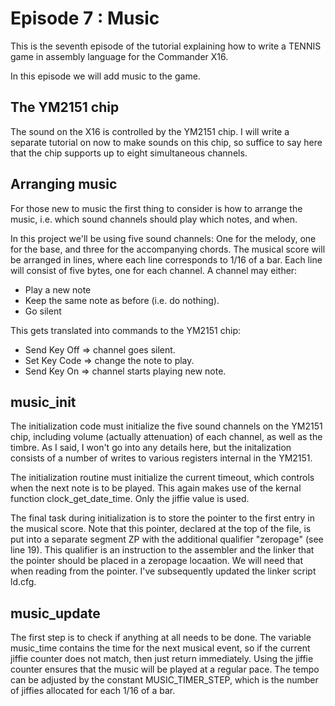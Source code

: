 # Episode 7 : Music

This is the seventh episode of the tutorial explaining how to write a TENNIS
game in assembly language for the Commander X16.

In this episode we will add music to the game.

## The YM2151 chip
The sound on the X16 is controlled by the YM2151 chip. I will write a separate
tutorial on now to make sounds on this chip, so suffice to say here that the
chip supports up to eight simultaneous channels.

## Arranging music
For those new to music the first thing to consider is how to arrange the music,
i.e.  which sound channels should play which notes, and when.

In this project we'll be using five sound channels: One for the melody, one for the base, and
three for the accompanying chords. The musical score will be arranged in lines,
where each line corresponds to 1/16 of a bar. Each line will consist
of five bytes, one for each channel. A channel may either:
* Play a new note
* Keep the same note as before (i.e. do nothing).
* Go silent

This gets translated into commands to the YM2151 chip:
* Send Key Off => channel goes silent.
* Set Key Code => change the note to play.
* Send Key On  => channel starts playing new note.

## music\_init
The initialization code must initialize the five sound channels on the YM2151 chip,
including volume (actually attenuation) of each channel, as well as the timbre.
As I said, I won't go into any details here, but the initalization consists
of a number of writes to various registers internal in the YM2151.

The initialization routine must initialize the current timeout, which controls
when the next note is to be played. This again makes use of the kernal function
clock\_get\_date\_time. Only the jiffie value is used.

The final task during initialization is to store the pointer to the first entry
in the musical score. Note that this pointer, declared at the top of the file,
is put into a separate segment ZP with the additional qualifier "zeropage" (see
line 19). This qualifier is an instruction to the assembler and the linker that
the pointer should be placed in a zeropage locaation. We will need that when
reading from the pointer. I've subsequently updated the linker script ld.cfg.

## music\_update
The first step is to check if anything at all needs to be done. The variable
music\_time contains the time for the next musical event, so if the current jiffie
counter does not match, then just return immediately. Using the jiffie counter
ensures that the music will be played at a regular pace. The tempo can be adjusted
by the constant MUSIC\_TIMER\_STEP, which is the number of jiffies allocated
for each 1/16 of a bar.


